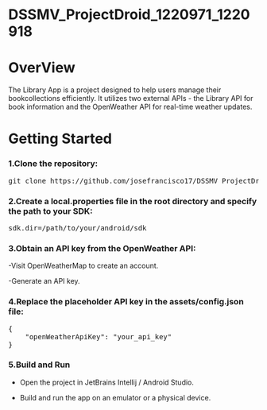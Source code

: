 # DSSMV_ProjectDroid_1220971_1220918

# OverView
The Library App is a project designed to help users manage their bookcollections efficiently. It utilizes two external APIs - the Library API for book information and the OpenWeather API for real-time weather updates.

# Getting Started

### 1.Clone the repository:
<pre>
git clone https://github.com/josefrancisco17/DSSMV_ProjectDroid_1220971_1220918.git
</pre>

### 2.Create a local.properties file in the root directory and specify the path to your SDK:
<pre>
sdk.dir=/path/to/your/android/sdk
</pre>

### 3.Obtain an API key from the OpenWeather API:

-Visit OpenWeatherMap to create an account.

-Generate an API key.

### 4.Replace the placeholder API key in the assets/config.json file:
<pre>
{
    "openWeatherApiKey": "your_api_key"
}
</pre>

### 5.Build and Run

- Open the project in JetBrains Intellij / Android Studio.

- Build and run the app on an emulator or a physical device.


